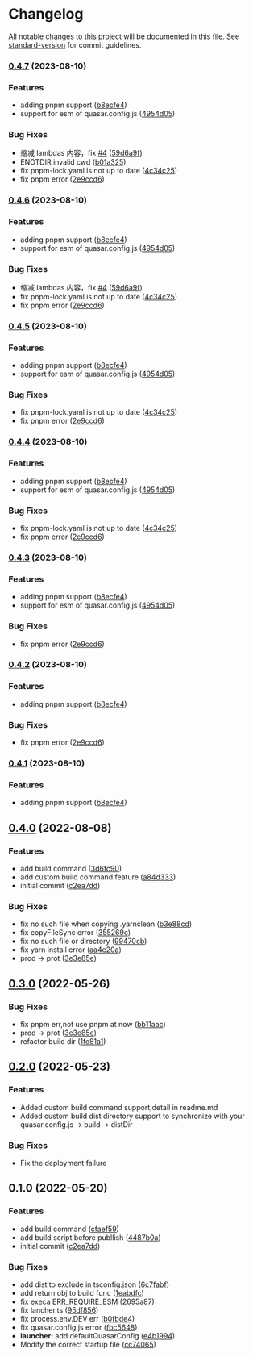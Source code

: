 # Changelog

All notable changes to this project will be documented in this file. See [standard-version](https://github.com/conventional-changelog/standard-version) for commit guidelines.

### [0.4.7](https://github.com/dongwa/vercel-quasar/compare/v0.3.1...v0.4.7) (2023-08-10)


### Features

* adding  pnpm support ([b8ecfe4](https://github.com/dongwa/vercel-quasar/commit/b8ecfe48d41cbb47f533dbdc97683764a8360a68))
* support for esm of quasar.config.js ([4954d05](https://github.com/dongwa/vercel-quasar/commit/4954d05d3ef9937de4fd9dd088aa2ae527ff4c05))


### Bug Fixes

* 缩减 lambdas 内容，fix [#4](https://github.com/dongwa/vercel-quasar/issues/4) ([59d6a9f](https://github.com/dongwa/vercel-quasar/commit/59d6a9fc1987affa97b3449b68613444194fd42c))
* ENOTDIR invalid cwd ([b01a325](https://github.com/dongwa/vercel-quasar/commit/b01a32537a42a27a9d30ccbf856f13edebb4fb0a))
* fix  pnpm-lock.yaml is not up to date ([4c34c25](https://github.com/dongwa/vercel-quasar/commit/4c34c25d909b5c2098db62d0b70bb2303f9a5fda))
* fix pnpm error ([2e9ccd6](https://github.com/dongwa/vercel-quasar/commit/2e9ccd676eba3f12b7dba870f9b521c7bc2b4f05))

### [0.4.6](https://github.com/dongwa/vercel-quasar/compare/v0.3.1...v0.4.6) (2023-08-10)


### Features

* adding  pnpm support ([b8ecfe4](https://github.com/dongwa/vercel-quasar/commit/b8ecfe48d41cbb47f533dbdc97683764a8360a68))
* support for esm of quasar.config.js ([4954d05](https://github.com/dongwa/vercel-quasar/commit/4954d05d3ef9937de4fd9dd088aa2ae527ff4c05))


### Bug Fixes

* 缩减 lambdas 内容，fix [#4](https://github.com/dongwa/vercel-quasar/issues/4) ([59d6a9f](https://github.com/dongwa/vercel-quasar/commit/59d6a9fc1987affa97b3449b68613444194fd42c))
* fix  pnpm-lock.yaml is not up to date ([4c34c25](https://github.com/dongwa/vercel-quasar/commit/4c34c25d909b5c2098db62d0b70bb2303f9a5fda))
* fix pnpm error ([2e9ccd6](https://github.com/dongwa/vercel-quasar/commit/2e9ccd676eba3f12b7dba870f9b521c7bc2b4f05))

### [0.4.5](https://github.com/dongwa/vercel-quasar/compare/v0.3.1...v0.4.5) (2023-08-10)


### Features

* adding  pnpm support ([b8ecfe4](https://github.com/dongwa/vercel-quasar/commit/b8ecfe48d41cbb47f533dbdc97683764a8360a68))
* support for esm of quasar.config.js ([4954d05](https://github.com/dongwa/vercel-quasar/commit/4954d05d3ef9937de4fd9dd088aa2ae527ff4c05))


### Bug Fixes

* fix  pnpm-lock.yaml is not up to date ([4c34c25](https://github.com/dongwa/vercel-quasar/commit/4c34c25d909b5c2098db62d0b70bb2303f9a5fda))
* fix pnpm error ([2e9ccd6](https://github.com/dongwa/vercel-quasar/commit/2e9ccd676eba3f12b7dba870f9b521c7bc2b4f05))

### [0.4.4](https://github.com/dongwa/vercel-quasar/compare/v0.3.1...v0.4.4) (2023-08-10)


### Features

* adding  pnpm support ([b8ecfe4](https://github.com/dongwa/vercel-quasar/commit/b8ecfe48d41cbb47f533dbdc97683764a8360a68))
* support for esm of quasar.config.js ([4954d05](https://github.com/dongwa/vercel-quasar/commit/4954d05d3ef9937de4fd9dd088aa2ae527ff4c05))


### Bug Fixes

* fix  pnpm-lock.yaml is not up to date ([4c34c25](https://github.com/dongwa/vercel-quasar/commit/4c34c25d909b5c2098db62d0b70bb2303f9a5fda))
* fix pnpm error ([2e9ccd6](https://github.com/dongwa/vercel-quasar/commit/2e9ccd676eba3f12b7dba870f9b521c7bc2b4f05))

### [0.4.3](https://github.com/dongwa/vercel-quasar/compare/v0.3.1...v0.4.3) (2023-08-10)


### Features

* adding  pnpm support ([b8ecfe4](https://github.com/dongwa/vercel-quasar/commit/b8ecfe48d41cbb47f533dbdc97683764a8360a68))
* support for esm of quasar.config.js ([4954d05](https://github.com/dongwa/vercel-quasar/commit/4954d05d3ef9937de4fd9dd088aa2ae527ff4c05))


### Bug Fixes

* fix pnpm error ([2e9ccd6](https://github.com/dongwa/vercel-quasar/commit/2e9ccd676eba3f12b7dba870f9b521c7bc2b4f05))

### [0.4.2](https://github.com/dongwa/vercel-quasar/compare/v0.3.1...v0.4.2) (2023-08-10)


### Features

* adding  pnpm support ([b8ecfe4](https://github.com/dongwa/vercel-quasar/commit/b8ecfe48d41cbb47f533dbdc97683764a8360a68))


### Bug Fixes

* fix pnpm error ([2e9ccd6](https://github.com/dongwa/vercel-quasar/commit/2e9ccd676eba3f12b7dba870f9b521c7bc2b4f05))

### [0.4.1](https://github.com/dongwa/vercel-quasar/compare/v0.3.1...v0.4.1) (2023-08-10)


### Features

* adding  pnpm support ([b8ecfe4](https://github.com/dongwa/vercel-quasar/commit/b8ecfe48d41cbb47f533dbdc97683764a8360a68))

## [0.4.0](https://github.com/dongwa/vercel-quasar/compare/v0.3.1...v0.4.0) (2022-08-08)

### Features

- add build command ([3d6fc90](https://github.com/dongwa/vercel-quasar/commit/3d6fc90b2e5f93dc27925f9ea944b88f62aa7503))
- add custom build command feature ([a84d333](https://github.com/dongwa/vercel-quasar/commit/a84d3335e9629a41140e6fc06538ff6e9f42160c))
- initial commit ([c2ea7dd](https://github.com/dongwa/vercel-quasar/commit/c2ea7dd1bb98772913e6a195ce5ec540141b8e1e))

### Bug Fixes

- fix no such file when copying .yarnclean ([b3e88cd](https://github.com/dongwa/vercel-quasar/commit/b3e88cd4ffdb960649aeafb4436b41935313e41d))
- fix copyFileSync error ([355269c](https://github.com/dongwa/vercel-quasar/commit/355269cc871ea3f7f8c58c821df70d9bf6ff99b8))
- fix no such file or directory ([99470cb](https://github.com/dongwa/vercel-quasar/commit/99470cb68c608c8d9abb05bb292af7914f581610))
- fix yarn install error ([aa4e20a](https://github.com/dongwa/vercel-quasar/commit/aa4e20acfd06a01f708f513cf226518154a0a01c))
- prod -> prot ([3e3e85e](https://github.com/dongwa/vercel-quasar/commit/3e3e85efae3640a136aad7bd9bc50b7dbce76c25))

## [0.3.0](https://github.com/dongwa/vercel-quasar/compare/v0.2.1-beat.1...v0.3.0) (2022-05-26)

### Bug Fixes

- fix pnpm err,not use pnpm at now ([bb11aac](https://github.com/dongwa/vercel-quasar/commit/bb11aac9b7c43902cd8d2360db9b11e8ad97297e))
- prod -> prot ([3e3e85e](https://github.com/dongwa/vercel-quasar/commit/3e3e85efae3640a136aad7bd9bc50b7dbce76c25))
- refactor build dir ([1fe81a1](https://github.com/dongwa/vercel-quasar/commit/1fe81a1cef412abfed8c4ff52ca33c7eea7530d4))

## [0.2.0](https://github.com/dongwa/vercel-quasar/compare/v0.1.13...v0.2.0) (2022-05-23)

### Features

- Added custom build command support,detail in readme.md
- Added custom build dist directory support to synchronize with your quasar.config.js -> build -> distDir

### Bug Fixes

- Fix the deployment failure

## 0.1.0 (2022-05-20)

### Features

- add build command ([cfaef59](https://github.com/dongwa/vercel-quasar/commit/cfaef592d15e49a425d2e6acf8fffa77880bfa86))
- add build script before publlish ([4487b0a](https://github.com/dongwa/vercel-quasar/commit/4487b0a4c1e55b94fab2d655238ddb3237d334eb))
- initial commit ([c2ea7dd](https://github.com/dongwa/vercel-quasar/commit/c2ea7dd1bb98772913e6a195ce5ec540141b8e1e))

### Bug Fixes

- add dist to exclude in tsconfig.json ([6c7fabf](https://github.com/dongwa/vercel-quasar/commit/6c7fabf5054eea787e4fda8df8d0f66f6608db95))
- add return obj to build func ([1eabdfc](https://github.com/dongwa/vercel-quasar/commit/1eabdfc0bca7ade5476ba4eb3b307ee1e4b6eaf6))
- fix execa ERR_REQUIRE_ESM ([2695a87](https://github.com/dongwa/vercel-quasar/commit/2695a87b2475a7c23a02b0c528eda908fddb1556))
- fix lancher.ts ([95df856](https://github.com/dongwa/vercel-quasar/commit/95df856f0a37048301218cf98b842e651b4bff91))
- fix process.env.DEV err ([b0fbde4](https://github.com/dongwa/vercel-quasar/commit/b0fbde498e038c83b7aef5e8aa7827cff167a417))
- fix quasar.config.js error ([fbc5648](https://github.com/dongwa/vercel-quasar/commit/fbc5648ca7d5b7e464a4ea2edc2ddb8072b6306d))
- **launcher:** add defaultQuasarConfig ([e4b1994](https://github.com/dongwa/vercel-quasar/commit/e4b19948e6ee39940ca393ec9a65d3c5ad8031de))
- Modify the correct startup file ([cc74065](https://github.com/dongwa/vercel-quasar/commit/cc740655a11724b978dea3b0cd5f789e1b5908f6))
